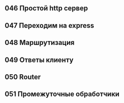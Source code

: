 ## 046 Простой http сервер






## 047 Переходим на express






## 048 Маршрутизация






## 049 Ответы клиенту






## 050 Router






## 051 Промежуточные обработчики
